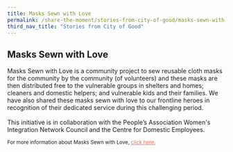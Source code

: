 ```yaml
---
title: Masks Sewn with Love
permalink: /share-the-moment/stories-from-city-of-good/masks-sewn-with-love
third_nav_title: "Stories from City of Good"
---
```

## Masks Sewn with Love

Masks Sewn with Love is a community project to sew reusable cloth masks for the community by the community (of volunteers) and these masks are then distributed free to the vulnerable groups in shelters and homes; cleaners and domestic helpers; and vulnerable kids and their families. We have also shared these masks sewn with love to our frontline heroes in recognition of their dedicated service during this challenging period.<br><br>This initiative is in collaboration with the People’s Association Women's Integration Network Council and the Centre for Domestic Employees.

<sup>For more information about Masks Sewn with Love, <a href="https://www.facebook.com/groups/MasksSewnWithLove/" style="color:tomato">click here.</a></sup>
